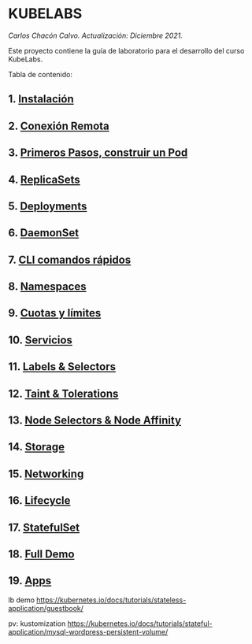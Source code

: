 # KUBELABS <!-- omit in TOC -->
*Carlos Chacón Calvo. Actualización: Diciembre 2021.*

Este proyecto contiene la guía de laboratorio para el desarrollo del curso KubeLabs. <!-- omit in TOC -->

Tabla de contenido:

## 1. [Instalación](./1.Instalación.md)
## 2. [Conexión Remota](./2.ConexionRemota.md)
## 3. [Primeros Pasos, construir un Pod](./3.PrimerosPasos.md)
## 4. [ReplicaSets](./4.ReplicaSets.md)
## 5. [Deployments](./5.Deployments.md)
## 6. [DaemonSet](./6.DaemonSet.md)
## 7. [CLI comandos rápidos](./7.CLI.md)
## 8. [Namespaces](./8.Namespaces.md)
## 9. [Cuotas y límites](./9.Cuotas-Limites.md)
## 10. [Servicios](./10.Servicios.md)
## 11. [Labels & Selectors](./11.Labels-Selectors.md)
## 12. [Taint & Tolerations](./12.Taint-Tolerations.md)
## 13. [Node Selectors & Node Affinity](./13.Node_Selectors-Node_Affinity.md)
## 14. [Storage](./14.Storage.md)
## 15. [Networking](./15.Networking.md)
## 16. [Lifecycle](./16.Lifecycle.md)
## 17. [StatefulSet](./17.StatefulSet.md)
## 18. [Full Demo](./18.Full_Demo.md)
## 19. [Apps](./19.Apps.md)


lb demo
https://kubernetes.io/docs/tutorials/stateless-application/guestbook/

pv: kustomization
https://kubernetes.io/docs/tutorials/stateful-application/mysql-wordpress-persistent-volume/


